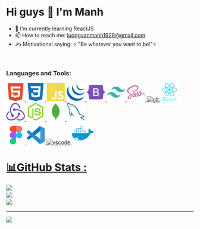 

# Hi guys 👋  I'm Manh





- 🌱 I’m currently learning ReactJS
- 📫 How to reach me: luongvanmanh1929@gmail.com
- ✍️ Motivational saying:
⚡ "Be whatever you want to be!"⚡

<br>
<h3 align="left">Languages and Tools:</h3>
<p align="left"> <a href="https://getbootstrap.com" target="_blank"> 
<img src="https://github.com/devicons/devicon/blob/master/icons/html5/html5-plain.svg" alt="html5" width="50" height="50"/> 
<img src="https://github.com/devicons/devicon/blob/master/icons/css3/css3-plain.svg" alt="css3" width="50" height="50"/> 
<img src="https://github.com/devicons/devicon/blob/master/icons/javascript/javascript-plain.svg" alt="javascript" width="50" height="50"/>
<img src="https://github.com/devicons/devicon/blob/master/icons/jquery/jquery-plain.svg" alt="jquery" width="50" height="50"/>   
<img src="https://github.com/devicons/devicon/blob/master/icons/bootstrap/bootstrap-plain.svg" alt="bootstrap" width="50" height="50"/> 
<img src="https://github.com/devicons/devicon/blob/master/icons/tailwindcss/tailwindcss-plain.svg" alt="taildwincss" width="50" height="50"/>
<img src="https://github.com/devicons/devicon/blob/master/icons/sass/sass-original.svg" alt="sass" width="50" height="50"/> 
<img src="https://www.vectorlogo.zone/logos/git-scm/git-scm-icon.svg" alt="git" width="50" height="50"/> 
<img src="https://github.com/devicons/devicon/blob/master/icons/react/react-original-wordmark.svg" alt="react" width="50" height="50"/>
<img src="https://github.com/devicons/devicon/blob/master/icons/redux/redux-original.svg" alt="redux" width="50" height="50"/> 
<img src="https://github.com/devicons/devicon/blob/master/icons/nodejs/nodejs-plain.svg" alt="nodejs" width="50" height="50"/> 
<img src="https://github.com/devicons/devicon/blob/master/icons/mongodb/mongodb-plain.svg" alt="mongodb" width="50" height="50"/> 
<img src="https://github.com/devicons/devicon/blob/master/icons/mysql/mysql-plain.svg" alt="mysql" width="50" height="50"/>
<br/>
<img src="https://github.com/devicons/devicon/blob/master/icons/figma/figma-original.svg" alt="figma" width="50" height="50"/>
<img src="https://github.com/devicons/devicon/blob/master/icons/vscode/vscode-original.svg" alt="vscode" width="50" height="50"/>
<img src="https://vitejs.dev/logo.svg" alt="vscode" width="50" height="50"/>
<img src="https://github.com/devicons/devicon/blob/master/icons/docker/docker-plain.svg" alt="docker" width="60" height="60"/>










# 📊GitHub Stats :
![](https://github-readme-stats.vercel.app/api?username=Ita-Moz&theme=radical&hide_border=false&include_all_commits=false&count_private=false)<br/>
![](https://github-readme-streak-stats.herokuapp.com/?user=Ita-Moz&theme=radical&hide_border=false)<br/>
![](https://github-readme-stats.vercel.app/api/top-langs/?username=Ita-Moz&theme=radical&hide_border=false&include_all_commits=false&count_private=false&layout=compact)

---
[![](https://visitcount.itsvg.in/api?id=Ita-Moz&icon=0&color=0)](https://visitcount.itsvg.in)



